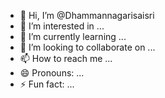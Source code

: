 - 👋 Hi, I’m @Dhammannagarisaisri
- 👀 I’m interested in ...
- 🌱 I’m currently learning ...
- 💞️ I’m looking to collaborate on ...
- 📫 How to reach me ...
- 😄 Pronouns: ...
- ⚡ Fun fact: ...

<!---
Dhammannagarisaisri/Dhammannagarisaisri is a ✨ special ✨ repository because its `README.md` (this file) appears on your GitHub profile.
You can click the Preview link to take a look at your changes.
--->
